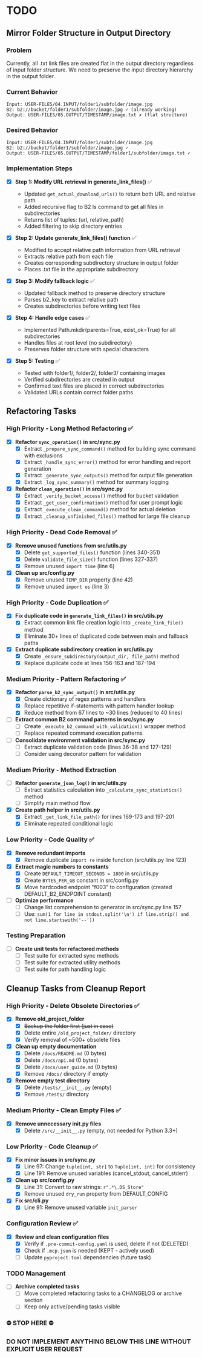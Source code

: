 # TODO

## Mirror Folder Structure in Output Directory

### Problem
Currently, all .txt link files are created flat in the output directory regardless of input folder structure. We need to preserve the input directory hierarchy in the output folder.

### Current Behavior
```
Input: USER-FILES/04.INPUT/folder1/subfolder/image.jpg
B2: b2://bucket/folder1/subfolder/image.jpg ✓ (already working)
Output: USER-FILES/05.OUTPUT/TIMESTAMP/image.txt ✗ (flat structure)
```

### Desired Behavior
```
Input: USER-FILES/04.INPUT/folder1/subfolder/image.jpg
B2: b2://bucket/folder1/subfolder/image.jpg ✓
Output: USER-FILES/05.OUTPUT/TIMESTAMP/folder1/subfolder/image.txt ✓
```

### Implementation Steps

- [x] **Step 1: Modify URL retrieval in generate_link_files()** ✅
  - Updated `get_actual_download_urls()` to return both URL and relative path
  - Added recursive flag to B2 ls command to get all files in subdirectories
  - Returns list of tuples: (url, relative_path)
  - Added filtering to skip directory entries

- [x] **Step 2: Update generate_link_files() function** ✅
  - Modified to accept relative path information from URL retrieval
  - Extracts relative path from each file
  - Creates corresponding subdirectory structure in output folder
  - Places .txt file in the appropriate subdirectory

- [x] **Step 3: Modify fallback logic** ✅
  - Updated fallback method to preserve directory structure
  - Parses b2_key to extract relative path
  - Creates subdirectories before writing text files

- [x] **Step 4: Handle edge cases** ✅
  - Implemented Path.mkdir(parents=True, exist_ok=True) for all subdirectories
  - Handles files at root level (no subdirectory)
  - Preserves folder structure with special characters

- [x] **Step 5: Testing** ✅
  - Tested with folder1/, folder2/, folder3/ containing images
  - Verified subdirectories are created in output
  - Confirmed text files are placed in correct subdirectories
  - Validated URLs contain correct folder paths







## Refactoring Tasks

### High Priority - Long Method Refactoring ✅

- [x] **Refactor `sync_operation()` in src/sync.py**
  - [x] Extract `_prepare_sync_command()` method for building sync command with exclusions
  - [x] Extract `_handle_sync_error()` method for error handling and report generation
  - [x] Extract `_generate_sync_outputs()` method for output file generation
  - [x] Extract `_log_sync_summary()` method for summary logging

- [x] **Refactor `clean_operation()` in src/sync.py**
  - [x] Extract `_verify_bucket_access()` method for bucket validation
  - [x] Extract `_get_user_confirmation()` method for user prompt logic
  - [x] Extract `_execute_clean_command()` method for actual deletion
  - [x] Extract `_cleanup_unfinished_files()` method for large file cleanup

### High Priority - Dead Code Removal ✅

- [x] **Remove unused functions from src/utils.py**
  - [x] Delete `get_supported_files()` function (lines 340-351)
  - [x] Delete `validate_file_size()` function (lines 327-337)
  - [x] Remove unused `import time` (line 6)

- [x] **Clean up src/config.py**
  - [x] Remove unused `TEMP_DIR` property (line 42)
  - [x] Remove unused `import os` (line 3)

### High Priority - Code Duplication ✅

- [x] **Fix duplicate code in `generate_link_files()` in src/utils.py**
  - [x] Extract common link file creation logic into `_create_link_file()` method
  - [x] Eliminate 30+ lines of duplicated code between main and fallback paths

- [x] **Extract duplicate subdirectory creation in src/utils.py**
  - [x] Create `_ensure_subdirectory(output_dir, file_path)` method
  - [x] Replace duplicate code at lines 156-163 and 187-194

### Medium Priority - Pattern Refactoring ✅

- [x] **Refactor `parse_b2_sync_output()` in src/utils.py**
  - [x] Create dictionary of regex patterns and handlers
  - [x] Replace repetitive if-statements with pattern handler lookup
  - [x] Reduce method from 67 lines to ~30 lines (reduced to 40 lines)

- [ ] **Extract common B2 command patterns in src/sync.py**
  - [ ] Create `_execute_b2_command_with_validation()` wrapper method
  - [ ] Replace repeated command execution patterns

- [ ] **Consolidate environment validation in src/sync.py**
  - [ ] Extract duplicate validation code (lines 36-38 and 127-129)
  - [ ] Consider using decorator pattern for validation

### Medium Priority - Method Extraction

- [ ] **Refactor `generate_json_log()` in src/utils.py**
  - [ ] Extract statistics calculation into `_calculate_sync_statistics()` method
  - [ ] Simplify main method flow

- [x] **Create path helper in src/utils.py**
  - [x] Extract `_get_link_file_path()` for lines 169-173 and 197-201
  - [x] Eliminate repeated conditional logic

### Low Priority - Code Quality ✅

- [x] **Remove redundant imports**
  - [x] Remove duplicate `import re` inside function (src/utils.py line 123)

- [x] **Extract magic numbers to constants**
  - [x] Create `DEFAULT_TIMEOUT_SECONDS = 1800` in src/utils.py
  - [x] Create `BYTES_PER_GB` constant in src/config.py
  - [x] Move hardcoded endpoint "f003" to configuration (created DEFAULT_B2_ENDPOINT constant)

- [ ] **Optimize performance**
  - [ ] Change list comprehension to generator in src/sync.py line 157
  - [ ] Use: `sum(1 for line in stdout.split('\n') if line.strip() and not line.startswith('--'))`

### Testing Preparation

- [ ] **Create unit tests for refactored methods**
  - [ ] Test suite for extracted sync methods
  - [ ] Test suite for extracted utility methods
  - [ ] Test suite for path handling logic

## Cleanup Tasks from Cleanup Report

### High Priority - Delete Obsolete Directories ✅

- [x] **Remove old_project_folder**
  - [x] ~~Backup the folder first (just in case)~~
  - [x] Delete entire `/old_project_folder/` directory
  - [x] Verify removal of ~500+ obsolete files

- [x] **Clean up empty documentation**
  - [x] Delete `/docs/README.md` (0 bytes)
  - [x] Delete `/docs/api.md` (0 bytes)
  - [x] Delete `/docs/user_guide.md` (0 bytes)
  - [x] Remove `/docs/` directory if empty

- [x] **Remove empty test directory**
  - [x] Delete `/tests/__init__.py` (empty)
  - [x] Remove `/tests/` directory

### Medium Priority - Clean Empty Files ✅

- [x] **Remove unnecessary __init__.py files**
  - [x] Delete `/src/__init__.py` (empty, not needed for Python 3.3+)

### Low Priority - Code Cleanup ✅

- [x] **Fix minor issues in src/sync.py**
  - [x] Line 97: Change `tuple[int, str]` to `Tuple[int, int]` for consistency
  - [x] Line 191: Remove unused variables (cancel_stdout, cancel_stderr)

- [x] **Clean up src/config.py**
  - [x] Line 31: Convert to raw strings: `r".*\.DS_Store"`
  - [x] Remove unused `dry_run` property from DEFAULT_CONFIG

- [x] **Fix src/cli.py**
  - [x] Line 91: Remove unused variable `init_parser`

### Configuration Review ✅

- [x] **Review and clean configuration files**
  - [x] Verify if `.pre-commit-config.yaml` is used, delete if not (DELETED)
  - [x] Check if `.mcp.json` is needed (KEPT - actively used)
  - [ ] Update `pyproject.toml` dependencies (future task)

### TODO Management

- [ ] **Archive completed tasks**
  - [ ] Move completed refactoring tasks to a CHANGELOG or archive section
  - [ ] Keep only active/pending tasks visible

### ⛔ STOP HERE ⛔

### DO NOT IMPLEMENT ANYTHING BELOW THIS LINE WITHOUT EXPLICIT USER REQUEST


